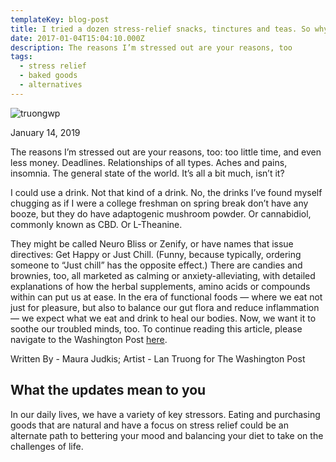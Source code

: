 ```yaml
---
templateKey: blog-post
title: I tried a dozen stress-relief snacks, tinctures and teas. So why am I still anxious?
date: 2017-01-04T15:04:10.000Z
description: The reasons I’m stressed out are your reasons, too
tags:
  - stress relief
  - baked goods
  - alternatives
---
```


![truongwp](/img/truongwp.jpg)

January 14, 2019

The reasons I’m stressed out are your reasons, too: too little time, and even less money. Deadlines. Relationships of all types. Aches and pains, insomnia. The general state of the world. It’s all a bit much, isn’t it?

I could use a drink. Not that kind of a drink. No, the drinks I’ve found myself chugging as if I were a college freshman on spring break don’t have any booze, but they do have adaptogenic mushroom powder. Or cannabidiol, commonly known as CBD. Or L-Theanine.

They might be called Neuro Bliss or Zenify, or have names that issue directives: Get Happy or Just Chill. (Funny, because typically, ordering someone to “Just chill” has the opposite effect.) There are candies and brownies, too, all marketed as calming or anxiety-alleviating, with detailed explanations of how the herbal supplements, amino acids or compounds within can put us at ease. In the era of functional foods — where we eat not just for pleasure, but also to balance our gut flora and reduce inflammation — we expect what we eat and drink to heal our bodies. Now, we want it to soothe our troubled minds, too.  To continue reading this article, please navigate to the Washington Post [here](https://www.washingtonpost.com/news/voraciously/wp/2019/01/14/i-tried-a-dozen-stress-relief-snacks-tinctures-and-teas-so-why-am-i-still-anxious/?utm_term=.0d31aa0764ea).

Written By - Maura Judkis; Artist - Lan Truong for The Washington Post

## What the updates mean to you

In our daily lives, we have a variety of key stressors.  Eating and purchasing goods that are natural and have a focus on stress relief could be an alternate path to bettering your mood and balancing your diet to take on the challenges of life.   
